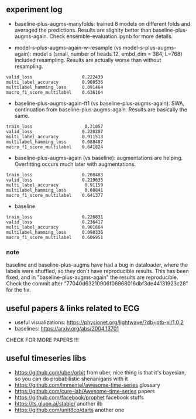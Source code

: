 


## experiment log


- baseline-plus-augms-manyfolds: trained 8 models on different folds and averaged the predictions. Results are slighlty better than baseline-plus-augms-again. Check ensemble-evaluation.ipynb for more details. 




- model-s-plus-augms-again-w-resample (vs model-s-plus-augms-again): model s (small, number of heads 12, embd_dim = 384, L=768) included resampling. Results are actually worse than without resampling. 

```
valid_loss                   0.222439
multi_label_accuracy         0.908536
multilabel_hamming_loss      0.091464
macro_f1_score_multilabel    0.636164
```

- baseline-plus-augms-again-ft1 (vs baseline-plus-augms-again): SWA, continuation from baseline-plus-augms-again. Results are basically the same.

```
train_loss                    0.21057
valid_loss                   0.220207
multi_label_accuracy         0.911513
multilabel_hamming_loss      0.088487
macro_f1_score_multilabel    0.641824
```

- baseline-plus-augms-again (vs baseline): augmentations are helping. Overfitting occurs much later with augmentations.
```
train_loss                   0.208483
valid_loss                   0.219635
multi_label_accuracy          0.91159
multilabel_hamming_loss       0.08841
macro_f1_score_multilabel    0.641377
```


- baseline
```
train_loss                   0.226831
valid_loss                   0.236417
multi_label_accuracy         0.901664
multilabel_hamming_loss      0.098336
macro_f1_score_multilabel    0.606951
```

### note 

baseline and baseline-plus-augms have had a bug in dataloader, where the labels were shuffled, so they don't have reproducible results. This has been fixed, and in "baseline-plus-augms-again" the results are reproducible. Check the commit after "77040d63210906f06968016dbf3de44131923c28" for the fix. 




## useful papers & links related to ECG

- useful visualizations: https://physionet.org/lightwave/?db=ptb-xl/1.0.2
- baselines: https://arxiv.org/abs/2004.13701


CHECK FOR MORE PAPERS !!!

## useful timeseries libs

- https://github.com/uber/orbit from uber, nice thing is that it's bayesian, so you can do probabilistic shenanigans with it
- https://github.com/lmmentel/awesome-time-series glossary
- https://github.com/cure-lab/Awesome-time-series papers
- https://github.com/facebook/prophet facebook stuffs
- https://ts.gluon.ai/stable/ another ilb
- https://github.com/unit8co/darts another one


